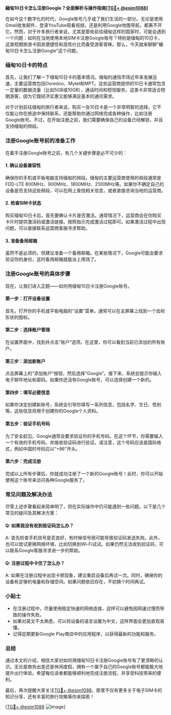 **緬甸10日卡怎么注册Google？全面解析与操作指南[[TG💪+ @esim1088](https://t.me/s/esim1088)]**

在如今这个数字化的时代，Google账号几乎成了我们生活的一部分。无论是使用Gmail收发邮件、登录YouTube观看视频，还是利用Google地图导航，都离不开它。然而，对于许多旅行者来说，尤其是那些前往缅甸这样的国家时，可能会遇到一个问题：如何在当地使用本地SIM卡注册Google账号？特别是缅甸的10日卡，这类短期旅游卡因其便捷性和高性价比而备受游客青睐。那么，今天就来聊聊“緬甸10日卡怎么注册Google”这个问题。

### 缅甸10日卡的特点

首先，让我们了解一下缅甸10日卡的基本情况。缅甸的通信市场近年来发展迅速，主要运营商包括Ooredoo、Mytel和MPT。这些运营商提供的10日卡通常包含一定量的数据流量（比如5GB或10GB），通话时间和短信服务。这类卡非常适合短期游客，因为它既经济实惠又能够满足基本的通讯需求。

对于计划前往缅甸的旅行者来说，购买一张10日卡是一个非常明智的选择。它不仅能让你在旅途中保持联系，还能帮助你通过网络完成各种操作，比如注册Google账号。不过，在开始注册之前，我们需要确保自己的设备已经解锁，并且支持缅甸的频段。

### 注册Google账号前的准备工作

在着手注册Google账号之前，有几个关键步骤是必不可少的：

#### 1. 确认设备兼容性
确保你的手机或平板电脑支持缅甸的频段。缅甸的主要运营商使用的频段通常是FDD-LTE 800MHz、900MHz、1800MHz、2100MHz等。如果你不确定自己的设备是否支持这些频段，可以在网上查找相关信息，或者直接咨询当地的运营商。

#### 2. 检查SIM卡状态
购买缅甸10日卡后，首先要确认卡片是否激活。通常情况下，运营商会在你购买卡片时提供激活码或激活链接。按照指示完成激活过程即可。如果激活过程中出现问题，可以直接联系运营商客服寻求帮助。

#### 3. 准备备用邮箱
虽然不是必须的，但建议准备一个备用邮箱。在某些情况下，Google可能会要求验证你的身份，这时备用邮箱就能派上用场了。

### 注册Google账号的具体步骤

现在，让我们进入正题——如何用缅甸10日卡注册Google账号。

#### 第一步：打开设备设置
首先，打开你的手机或平板电脑的“设置”菜单。通常可以在主屏幕上找到一个齿轮形状的图标。

#### 第二步：选择账户管理
在设置界面中，找到并点击“账户”选项。在这里，你可以看到当前已添加的所有账户。

#### 第三步：添加新账户
点击屏幕上的“添加账户”按钮，然后选择“Google”。接下来，系统会提示你输入电子邮件地址和密码。如果你还没有Google账号，可以选择创建一个新的。

#### 第四步：填写必要信息
如果你决定创建新账号，系统会引导你填写一系列信息，包括名字、生日、性别等。这些信息将用于创建你的Google个人资料。

#### 第五步：验证手机号码
为了安全起见，Google通常会要求验证你的手机号码。在这个环节，你需要输入一个有效的手机号码，并接收验证码进行验证。请注意，这个号码应该是国际格式，例如中国的号码应以“+86”开头。

#### 第六步：完成注册
完成以上所有步骤后，你就成功注册了一个新的Google账号！此时，你可以开始使用这个账号来访问各种Google服务了。

### 常见问题及解决办法

尽管上述步骤看起来简单明了，但在实际操作中仍可能遇到一些问题。以下是几个常见的疑问及其解决方案：

#### Q: 如果我没有收到验证码怎么办？
A: 首先检查手机信号是否良好，有时候信号弱可能导致验证码发送失败。此外，也可以尝试更换网络环境，比如切换到Wi-Fi试试。如果仍然无法收到验证码，可以联系Google客服寻求进一步的帮助。

#### Q: 注册过程中卡住了怎么办？
A: 如果在注册过程中出现卡顿现象，建议重启设备后再试一次。同时，确保你的设备有足够的电量和存储空间。如果问题依旧存在，不妨换个时间再试。

### 小贴士

- 在注册过程中，尽量使用稳定快速的网络连接，这样可以避免因网速过慢而导致的操作失败。
- 如果对英文不太熟悉，可以将设备的语言设置为中文，这样界面会更加直观易懂。
- 记得定期更新Google Play商店中的应用程序，以获得最新的功能和服务。

### 总结

通过本文的介绍，相信大家对如何用缅甸10日卡注册Google账号有了更清晰的认识。无论是商务出差还是休闲度假，拥有一个属于自己的Google账号都能极大地提升出行体验。希望每位读者都能够顺利地完成注册流程，并享受科技带来的便利。

最后，再次提醒大家关注[TG💪+ @esim1088](https://t.me/s/esim1088)，那里不仅有更多关于电子SIM卡的知识分享，还有丰富的旅行攻略等你来探索！

[[TG💪+ @esim1088](https://t.me/s/esim1088) ![Image](https://i.postimg.cc/4NQfJmqS/Snipaste-2025-05-13-00-14-12.png)]